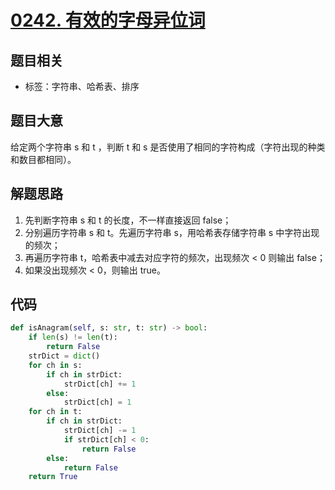 # [0242. 有效的字母异位词](https://leetcode-cn.com/problems/valid-anagram/)

## 题目相关

- 标签：字符串、哈希表、排序

## 题目大意

给定两个字符串 s 和 t ，判断 t 和 s 是否使用了相同的字符构成（字符出现的种类和数目都相同）。

## 解题思路

1. 先判断字符串 s 和 t 的长度，不一样直接返回 false；
2. 分别遍历字符串 s 和 t。先遍历字符串 s，用哈希表存储字符串 s 中字符出现的频次；
3. 再遍历字符串 t，哈希表中减去对应字符的频次，出现频次 < 0 则输出 false；
4. 如果没出现频次 < 0，则输出 true。

## 代码

```Python
def isAnagram(self, s: str, t: str) -> bool:
    if len(s) != len(t):
        return False
    strDict = dict()
    for ch in s:
        if ch in strDict:
            strDict[ch] += 1
        else:
            strDict[ch] = 1
    for ch in t:
        if ch in strDict:
            strDict[ch] -= 1
            if strDict[ch] < 0:
                return False
        else:
            return False
    return True
```

